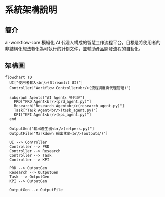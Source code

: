 # 系統架構說明

## 簡介
ai-workflow-core 模組化 AI 代理人構成的智慧工作流程平台，目標是將使用者的非結構化想法轉化為可執行的計劃文件，並輔助產品開發流程的自動化。

## 架構圖
```mermaid
flowchart TD
  UI["使用者輸入<br/>(Streamlit UI)"]
  Controller["Workflow Controller<br/>(流程調度與代理管理)"]
  
  subgraph Agents["AI Agents 多代理"]
    PRD["PRD Agent<br/>(prd_agent.py)"]
    Research["Research Agent<br/>(research_agent.py)"]
    Task["Task Agent<br/>(task_agent.py)"]
    KPI["KPI Agent<br/>(kpi_agent.py)"]
  end

  OutputGen["輸出產生器<br/>(helpers.py)"]
  OutputFile["Markdown 輸出檔案<br/>(outputs/)"]

  UI --> Controller
  Controller --> PRD
  Controller --> Research
  Controller --> Task
  Controller --> KPI

  PRD --> OutputGen
  Research --> OutputGen
  Task --> OutputGen
  KPI --> OutputGen

  OutputGen --> OutputFile

